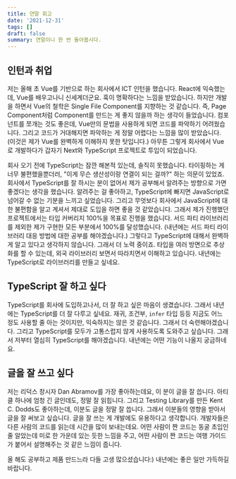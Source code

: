 ```yaml
---
title: 연말 회고
date: '2021-12-31'
tags: []
draft: false
summary: 연말이니 한 번 돌아봅시다.
---
```


## 인턴과 취업
저는 올해 초 Vue를 기반으로 하는 회사에서 ICT 인턴을 했습니다. React에 익숙했는데, Vue를 배우고나니 신세계더군요. 훅이 명확하다는 느낌을 받았습니다. 하지만 개발을 하면서 Vue의 철학은 Single File Component를 지향하는 것 같습니다. 즉, Page Component처럼 Component를 만드는 게 좋지 않을까 하는 생각이 들었습니다. 컴포넌트를 쪼개는 것도 좋은데, Vue만의 문법을 사용하게 되면 코드를 파악하기 어려웠습니다. 그리고 코드가 거대해지면 파악하는 게 정말 어렵다는 느낌을 많이 받았습니다. (이것은 제가 Vue를 완벽하게 이해하지 못한 탓입니다.) 아무튼 그렇게 회사에서 Vue로 개발하다가 갑자기 Next와 TypeScript 프로젝트로 투입이 되었습니다.

회사 오기 전에 TypeScript는 잠깐 해본적 있는데, 솔직히 못했습니다. 타이핑하는 게 너무 불편했을뿐더러, "이게 무슨 생산성이랑 연결이 되는 걸까?" 하는 의문이 있었죠. 회사에서 TypeScript를 잘 하시는 분이 없어서 제가 공부해서 알려주는 방향으로 가면 좋겠다는 생각을 했습니다. 알려주는 걸 좋아하고, TypeScript에 빠지면 JavaScript로 넘어갈 수 없는 기분을 느끼고 싶었습니다. 그리고 무엇보다 회사에서 JavaScript에 대한 불편함을 알고 계셔서 제대로 도입을 하면 좋을 것 같았습니다. 그래서 제가 진행했던 프로젝트에서는 타입 커버리지 100%을 목표로 진행을 했습니다. 서드 파티 라이브러리를 제외한 제가 구현한 모든 부분에서 100%를 달성했습니다. (내년에는 서드 파티 라이브러리 대응 방법에 대한 공부를 해야겠습니다.) 그렇다고 TypeScript에 대해서 완벽하게 알고 있다고 생각하지 않습니다. 그래서 더 노력 중이죠. 타입을 여러 방면으로 추상화를 할 수 있는데, 외국 라이브러리 보면서 따라치면서 이해하고 있습니다. 내년에는 TypeScript로 라이브러리를 만들고 싶네요.

## TypeScript 잘 하고 싶다
TypeScript를 회사에 도입하고나서, 더 잘 하고 싶은 마음이 생겼습니다. 그래서 내년에는 TypeScript를 더 잘 다루고 싶네요. 재귀, 조건부, `infer` 타입 등등 지금도 어느 정도 사용할 줄 아는 것이지만, 익숙하지는 않은 것 같습니다. 그래서 더 숙련해야겠습니다. 그리고 TypeScript를 모두가 고통스럽지 않게 사용하도록 도와주고 싶습니다. 그래서 저부터 열심히 TypeScript를 해야겠습니다. 내년에는 어떤 기능이 나올지 궁금하네요.

## 글을 잘 쓰고 싶다
저는 리덕스 창시자 Dan Abramov를 가장 좋아하는데요, 이 분이 글을 잘 씁니다. 아티클 하나에 엄청 긴 글인데도, 정말 잘 읽힙니다. 그리고 Testing Library를 만든 Kent C. Dodds도 좋아하는데, 이분도 글을 정말 잘 씁니다. 그래서 이분들의 영향을 받아서 글을 잘 써보고 싶습니다. 글을 잘 쓰는 게 개발에도 유용하다고 생각합니다. 개발자들은 다른 사람의 코드를 읽는데 시간을 많이 보내는데요. 어떤 사람이 짠 코드는 동굴 초입인 줄 알았는데 미로 한 가운데 있는 듯한 느낌을 주고, 어떤 사람이 짠 코드는 여행 가이드가 붙어서 설명해주는 것 같은 느낌이 줍니다.

올 해도 공부하고 제품 만드느라 다들 고생 많으셨습니다:) 내년에는 좋은 일만 가득하길 바랍니다.